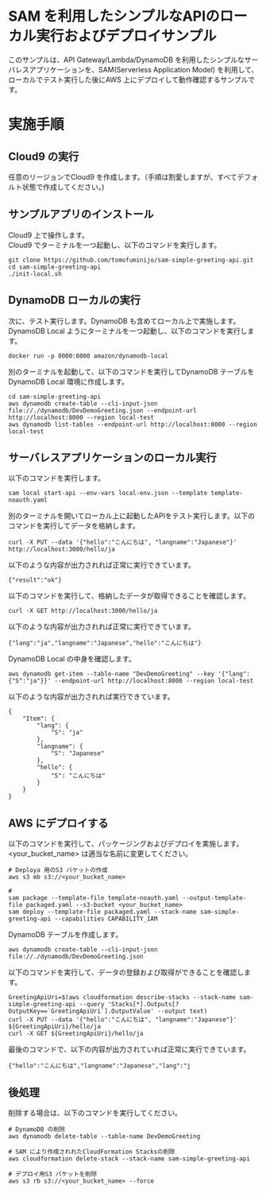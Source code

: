# **SAM を利用したシンプルなAPIのローカル実行およびデプロイサンプル**

このサンプルは、API Gateway/Lambda/DynamoDB を利用したシンプルなサーバレスアプリケーションを、SAM(Serverless Application Model) を利用して、ローカルでテスト実行した後にAWS 上にデプロイして動作確認するサンプルです。

# 実施手順

## Cloud9 の実行

任意のリージョンでCloud9 を作成します。（手順は割愛しますが、すべてデフォルト状態で作成してください。)

## サンプルアプリのインストール

Cloud9 上で操作します。  
Cloud9 でターミナルを一つ起動し、以下のコマンドを実行します。

```
git clone https://github.com/tomofuminijo/sam-simple-greeting-api.git
cd sam-simple-greeting-api
./init-local.sh
```

## DynamoDB ローカルの実行
次に、テスト実行します。DynamoDB も含めてローカル上で実施します。  
DynamoDB Local ようにターミナルを一つ起動し、以下のコマンドを実行します。

```
docker run -p 8000:8000 amazon/dynamodb-local
```

別のターミナルを起動して、以下のコマンドを実行してDynamoDB テーブルをDynamoDB Local 環境に作成します。

```
cd sam-simple-greeting-api
aws dynamodb create-table --cli-input-json file://./dynamodb/DevDemoGreeting.json --endpoint-url http://localhost:8000 --region local-test
aws dynamodb list-tables --endpoint-url http://localhost:8000 --region local-test
```

## サーバレスアプリケーションのローカル実行

以下のコマンドを実行します。

```
sam local start-api --env-vars local-env.json --template template-noauth.yaml
```

別のターミナルを開いてローカル上に起動したAPIをテスト実行します。以下のコマンドを実行してデータを格納します。
```
curl -X PUT --data '{"hello":"こんにちは", "langname":"Japanese"}' http://localhost:3000/hello/ja
```

以下のような内容が出力されれば正常に実行できています。

```
{"result":"ok"}
```

以下のコマンドを実行して、格納したデータが取得できることを確認します。

```
curl -X GET http://localhost:3000/hello/ja
```

以下のような内容が出力されれば正常に実行できています。

```
{"lang":"ja","langname":"Japanese","hello":"こんにちは"}
```

DynamoDB Local の中身を確認します。

```
aws dynamodb get-item --table-name "DevDemoGreeting" --key '{"lang": {"S":"ja"}}' --endpoint-url http://localhost:8000 --region local-test
```

以下のような内容が出力されれば実行できています。

```
{
    "Item": {
        "lang": {
            "S": "ja"
        }, 
        "langname": {
            "S": "Japanese"
        }, 
        "hello": {
            "S": "こんにちは"
        }
    }
}
```

## AWS にデプロイする

以下のコマンドを実行して、パッケージングおよびデプロイを実施します。  
<your_bucket_name> は適当な名前に変更してください。

```
# Deploya 用のS3 バケットの作成
aws s3 mb s3://<your_bucket_name>

# 
sam package --template-file template-noauth.yaml --output-template-file packaged.yaml --s3-bucket <your_bucket_name>
sam deploy --template-file packaged.yaml --stack-name sam-simple-greeting-api --capabilities CAPABILITY_IAM
```

DynamoDB テーブルを作成します。

```
aws dynamodb create-table --cli-input-json file://./dynamodb/DevDemoGreeting.json

```

以下のコマンドを実行して、データの登録および取得ができることを確認します。

```
GreetingApiUri=$(aws cloudformation describe-stacks --stack-name sam-simple-greeting-api --query 'Stacks[*].Outputs[?OutputKey==`GreetingApiUri`].OutputValue' --output text)
curl -X PUT --data '{"hello":"こんにちは", "langname":"Japanese"}' ${GreetingApiUri}/hello/ja
curl -X GET ${GreetingApiUri}/hello/ja
```

最後のコマンドで、以下の内容が出力されていれば正常に実行できています。

```
{"hello":"こんにちは","langname":"Japanese","lang":"j
```

## 後処理

削除する場合は、以下のコマンドを実行してください。

```
# DynamoDB の削除
aws dynamodb delete-table --table-name DevDemoGreeting

# SAM により作成されれたCloudFormation Stacksの削除
aws cloudformation delete-stack --stack-name sam-simple-greeting-api

# デプロイ用S3 バケットを削除
aws s3 rb s3://<your_bucket_name> --force
```
